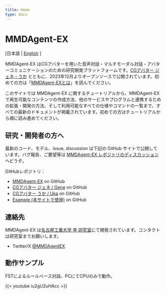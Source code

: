 ```yaml
---
title: Home
type: docs
---
```

# MMDAgent-EX

[日本語 | [English](/../) ]

MMDAgent-EX はCGアバターを用いた音声対話・マルチモーダル対話・アバターコミュニケーションのための研究開発プラットフォームです。[CGアバター ジェネ・うか](https://www.slp.nitech.ac.jp/avatar/) とともに、2023年12月よりオープンソースで公開されています。初めての方は「[MMDAgent-EXとは](docs/about/)」を読んでください。

このサイトでは MMDAgent-EX に関するチュートリアルから、MMDAgent-EX で再生可能なコンテンツの作成方法、他のサービスやプログラムと連携するための拡張・開発の方法、そして利用可能なすべての仕様やコマンドの一覧まで、すべての最新のドキュメントが掲載されています。初めての方はチュートリアルから順に読み進めてください。

## 研究・開発者の方へ

最新のコード、モデル、issue, discussion は下記の GitHub サイトで公開しています。バグ報告、ご要望等は [MMDAgent-EX レポジトリのディスカッション](https://github.com/mmdagent-ex/MMDAgent-EX/discussions) へどうぞ。

GitHubレポジトリ：

- [MMDAgent-EX](https://github.com/mmdagent-ex/MMDAgent-EX) on GitHub
- [CGアバター ジェネ / Gene](https://github.com/mmdagent-ex/gene) on GitHub
- [CGアバター うか / Uka](https://github.com/mmdagent-ex/uka) on GitHub
- [Example (本サイトで使用)](https://github.com/mmdagent-ex/example) on GitHub

## 連絡先

MMDAgent-EX は[名古屋工業大学 李 研究室](https://www.slp.nitech.ac.jp/)にて開発されています。コンタクトは研究室までお願いします。

- Twitter/X [@MMDAgentEX](https://twitter.com/MMDAgentEX) 

## 動作サンプル

FSTによるルールベース対話、PCにてCPUのみで動作。

{{< youtube iu2gU2uHAcc >}}